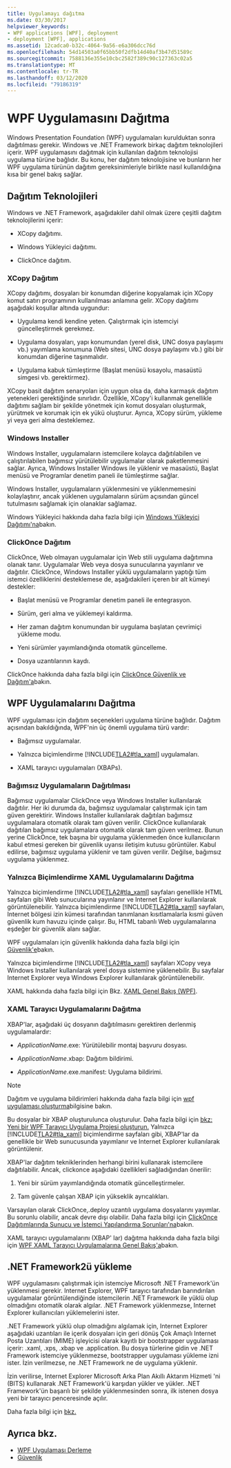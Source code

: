 ```yaml
---
title: Uygulamayı dağıtma
ms.date: 03/30/2017
helpviewer_keywords:
- WPF applications [WPF], deployment
- deployment [WPF], applications
ms.assetid: 12cadca0-b32c-4064-9a56-e6a306dcc76d
ms.openlocfilehash: 54d14503a0f65bb50f2dfb14d40af3b47d51589c
ms.sourcegitcommit: 7588136e355e10cbc2582f389c90c127363c02a5
ms.translationtype: MT
ms.contentlocale: tr-TR
ms.lasthandoff: 03/12/2020
ms.locfileid: "79186319"
---
```

# <a name="deploy-a-wpf-application"></a>WPF Uygulamasını Dağıtma

Windows Presentation Foundation (WPF) uygulamaları kurulduktan sonra dağıtılması gerekir. Windows ve .NET Framework birkaç dağıtım teknolojileri içerir. WPF uygulamasını dağıtmak için kullanılan dağıtım teknolojisi uygulama türüne bağlıdır. Bu konu, her dağıtım teknolojisine ve bunların her WPF uygulama türünün dağıtım gereksinimleriyle birlikte nasıl kullanıldığına kısa bir genel bakış sağlar.

<a name="Deployment_Technologies"></a>
## <a name="deployment-technologies"></a>Dağıtım Teknolojileri  
 Windows ve .NET Framework, aşağıdakiler dahil olmak üzere çeşitli dağıtım teknolojilerini içerir:  
  
- XCopy dağıtımı.  
  
- Windows Yükleyici dağıtımı.  
  
- ClickOnce dağıtım.  
  
<a name="XCopy_Deployment"></a>
### <a name="xcopy-deployment"></a>XCopy Dağıtım  
 XCopy dağıtımı, dosyaları bir konumdan diğerine kopyalamak için XCopy komut satırı programının kullanılması anlamına gelir. XCopy dağıtımı aşağıdaki koşullar altında uygundur:  
  
- Uygulama kendi kendine yeten. Çalıştırmak için istemciyi güncelleştirmek gerekmez.  
  
- Uygulama dosyaları, yapı konumundan (yerel disk, UNC dosya paylaşımı vb.) yayımlama konumuna (Web sitesi, UNC dosya paylaşımı vb.) gibi bir konumdan diğerine taşınmalıdır.  
  
- Uygulama kabuk tümleştirme (Başlat menüsü kısayolu, masaüstü simgesi vb. gerektirmez).  
  
 XCopy basit dağıtım senaryoları için uygun olsa da, daha karmaşık dağıtım yetenekleri gerektiğinde sınırlıdır. Özellikle, XCopy'i kullanmak genellikle dağıtımı sağlam bir şekilde yönetmek için komut dosyaları oluşturmak, yürütmek ve korumak için ek yükü oluşturur. Ayrıca, XCopy sürüm, yükleme yi veya geri alma desteklemez.  
  
<a name="Windows_Installer"></a>
### <a name="windows-installer"></a>Windows Installer  
 Windows Installer, uygulamaların istemcilere kolayca dağıtılabilen ve çalıştırılabilen bağımsız yürütülebilir uygulamalar olarak paketlenmesini sağlar. Ayrıca, Windows Installer Windows ile yüklenir ve masaüstü, Başlat menüsü ve Programlar denetim paneli ile tümleştirme sağlar.  
  
 Windows Installer, uygulamaların yüklenmesini ve yüklenmemesini kolaylaştırır, ancak yüklenen uygulamaların sürüm açısından güncel tutulmasını sağlamak için olanaklar sağlamaz.  
  
 Windows Yükleyici hakkında daha fazla bilgi için [Windows Yükleyici Dağıtımı'na](/visualstudio/deployment/deploying-applications-services-and-components#create-an-installer-package-windows-desktop)bakın.
  
<a name="ClickOnce_Deployment"></a>
### <a name="clickonce-deployment"></a>ClickOnce Dağıtım  
 ClickOnce, Web olmayan uygulamalar için Web stili uygulama dağıtımına olanak tanır. Uygulamalar Web veya dosya sunucularına yayınlanır ve dağıtılır. ClickOnce, Windows Installer yüklü uygulamaların yaptığı tüm istemci özelliklerini desteklemese de, aşağıdakileri içeren bir alt kümeyi destekler:  
  
- Başlat menüsü ve Programlar denetim paneli ile entegrasyon.  
  
- Sürüm, geri alma ve yüklemeyi kaldırma.  
  
- Her zaman dağıtım konumundan bir uygulama başlatan çevrimiçi yükleme modu.  
  
- Yeni sürümler yayımlandığında otomatik güncelleme.  
  
- Dosya uzantılarının kaydı.  
  
 ClickOnce hakkında daha fazla bilgi için [ClickOnce Güvenlik ve Dağıtım'a](/visualstudio/deployment/clickonce-security-and-deployment)bakın.  
  
<a name="Deploying_WPF_Applications"></a>
## <a name="deploying-wpf-applications"></a>WPF Uygulamalarını Dağıtma  
 WPF uygulaması için dağıtım seçenekleri uygulama türüne bağlıdır. Dağıtım açısından bakıldığında, WPF'nin üç önemli uygulama türü vardır:  
  
- Bağımsız uygulamalar.  
  
- Yalnızca biçimlendirme [!INCLUDE[TLA2#tla_xaml](../../../../includes/tla2sharptla-xaml-md.md)] uygulamaları.  
  
- XAML tarayıcı uygulamaları (XBAPs).  
  
<a name="Deploying_Standalone_Applications"></a>
### <a name="deploying-standalone-applications"></a>Bağımsız Uygulamaların Dağıtılması  
 Bağımsız uygulamalar ClickOnce veya Windows Installer kullanılarak dağıtılır. Her iki durumda da, bağımsız uygulamalar çalıştırmak için tam güven gerektirir. Windows Installer kullanılarak dağıtılan bağımsız uygulamalara otomatik olarak tam güven verilir. ClickOnce kullanılarak dağıtılan bağımsız uygulamalara otomatik olarak tam güven verilmez. Bunun yerine ClickOnce, tek başına bir uygulama yüklenmeden önce kullanıcıların kabul etmesi gereken bir güvenlik uyarısı iletişim kutusu görüntüler. Kabul edilirse, bağımsız uygulama yüklenir ve tam güven verilir. Değilse, bağımsız uygulama yüklenmez.  
  
<a name="Deploying_Markup_Only_XAML_Applications"></a>
### <a name="deploying-markup-only-xaml-applications"></a>Yalnızca Biçimlendirme XAML Uygulamalarını Dağıtma  
 Yalnızca biçimlendirme [!INCLUDE[TLA2#tla_xaml](../../../../includes/tla2sharptla-xaml-md.md)] sayfaları genellikle HTML sayfaları gibi Web sunucularına yayınlanır ve Internet Explorer kullanılarak görüntülenebilir. Yalnızca biçimlendirme [!INCLUDE[TLA2#tla_xaml](../../../../includes/tla2sharptla-xaml-md.md)] sayfaları, Internet bölgesi izin kümesi tarafından tanımlanan kısıtlamalarla kısmi güven güvenlik kum havuzu içinde çalışır. Bu, HTML tabanlı Web uygulamalarına eşdeğer bir güvenlik alanı sağlar.  
  
 WPF uygulamaları için güvenlik hakkında daha fazla bilgi için [Güvenlik'e](../security-wpf.md)bakın.  
  
 Yalnızca biçimlendirme [!INCLUDE[TLA2#tla_xaml](../../../../includes/tla2sharptla-xaml-md.md)] sayfaları XCopy veya Windows Installer kullanılarak yerel dosya sistemine yüklenebilir. Bu sayfalar Internet Explorer veya Windows Explorer kullanılarak görüntülenebilir.  
  
 XAML hakkında daha fazla bilgi için Bkz. [XAML Genel Bakış (WPF)](../../../desktop-wpf/fundamentals/xaml.md).  
  
<a name="Deploying_XAML_Browser_Applications"></a>
### <a name="deploying-xaml-browser-applications"></a>XAML Tarayıcı Uygulamalarını Dağıtma  
 XBAP'lar, aşağıdaki üç dosyanın dağıtılmasını gerektiren derlenmiş uygulamalardır:  
  
- *ApplicationName*.exe: Yürütülebilir montaj başvuru dosyası.  
  
- *ApplicationName*.xbap: Dağıtım bildirimi.  
  
- *ApplicationName*.exe.manifest: Uygulama bildirimi.  
  
> [!NOTE]
> Dağıtım ve uygulama bildirimleri hakkında daha fazla bilgi için [wpf uygulaması oluşturma](building-a-wpf-application-wpf.md)bilgisine bakın.  
  
 Bu dosyalar bir XBAP oluşturulunca oluşturulur. Daha fazla bilgi için [bkz: Yeni bir WPF Tarayıcı Uygulama Projesi oluşturun.](https://docs.microsoft.com/previous-versions/visualstudio/visual-studio-2010/bb628663(v=vs.100)) Yalnızca [!INCLUDE[TLA2#tla_xaml](../../../../includes/tla2sharptla-xaml-md.md)] biçimlendirme sayfaları gibi, XBAP'lar da genellikle bir Web sunucusunda yayımlanır ve Internet Explorer kullanılarak görüntülenir.  
  
 XBAP'lar dağıtım tekniklerinden herhangi birini kullanarak istemcilere dağıtılabilir. Ancak, clickonce aşağıdaki özellikleri sağladığından önerilir:  
  
1. Yeni bir sürüm yayımlandığında otomatik güncelleştirmeler.  
  
2. Tam güvenle çalışan XBAP için yükseklik ayrıcalıkları.  
  
 Varsayılan olarak ClickOnce,.deploy uzantılı uygulama dosyalarını yayımlar. Bu sorunlu olabilir, ancak devre dışı olabilir. Daha fazla bilgi için [ClickOnce Dağıtımlarında Sunucu ve İstemci Yapılandırma Sorunları'na](/visualstudio/deployment/server-and-client-configuration-issues-in-clickonce-deployments)bakın.  
  
 XAML tarayıcı uygulamalarını (XBAP' lar) dağıtma hakkında daha fazla bilgi için [WPF XAML Tarayıcı Uygulamalarına Genel Bakış'a](wpf-xaml-browser-applications-overview.md)bakın.  
  
<a name="Installing__NET_Framework_3_0"></a>
## <a name="installing-the-net-framework"></a>.NET Framework2ü yükleme  
 WPF uygulamasını çalıştırmak için istemciye Microsoft .NET Framework'ün yüklenmesi gerekir. Internet Explorer, WPF tarayıcı tarafından barındırılan uygulamalar görüntülendiğinde istemcilerin .NET Framework ile yüklü olup olmadığını otomatik olarak algılar. .NET Framework yüklenmezse, Internet Explorer kullanıcıları yüklemelerini ister.  
  
 .NET Framework yüklü olup olmadığını algılamak için, Internet Explorer aşağıdaki uzantıları ile içerik dosyaları için geri dönüş Çok Amaçlı Internet Posta Uzantıları (MIME) işleyicisi olarak kayıtlı bir bootstrapper uygulaması içerir: .xaml, .xps, .xbap ve .application. Bu dosya türlerine gidin ve .NET Framework istemciye yüklenmezse, bootstrapper uygulaması yükleme izni ister. İzin verilmezse, ne .NET Framework ne de uygulama yüklenir.  
  
 İzin verilirse, Internet Explorer Microsoft Arka Plan Akıllı Aktarım Hizmeti 'ni (BITS) kullanarak .NET Framework'ü karşıdan yükler ve yükler. .NET Framework'ün başarılı bir şekilde yüklenmesinden sonra, ilk istenen dosya yeni bir tarayıcı penceresinde açılır.  
  
 Daha fazla bilgi için [bkz.](../../deployment/index.md)  
  
## <a name="see-also"></a>Ayrıca bkz.

- [WPF Uygulaması Derleme](building-a-wpf-application-wpf.md)
- [Güvenlik](../security-wpf.md)
